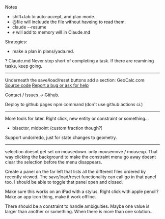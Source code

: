 Notes
- shift+tab to auto-accept, and plan mode.
- @file will incluude the file without haveing to read them.
- claude --resume
- `#` will add to memory will in Claude.md

Strategies:
- make a plan in plans/yada.md.

? Claude.md Never stop short of completing a task. If there are reamining tasks, keep going.

---


Underneath the save/load/reset buttons add a section:
GeoCalc.com
[Source code](github.com/ccorcos/geocalc)
[Report a bug or ask for help](https://github.com/ccorcos/geocalc/issues)


Contact / Issues -> Github.

Deploy to github pages npm command (don't use github actions ci.)


---

More tools for later. Right click, new entity or constraint or something...
- bisector, midpoint (custom fraction though?)


Support undo/redo, just for state changes to geometry.

---

selection doesnt get set on mousedown. only mousemove / mouseup. That way clicking the background to make the constraint menu go away doesnt clear the selection before the menu disappears.


Create a panel on the far left that lists all the different files ordered by recently viewed. The save/load/reset functionality can call go in that panel too. I should be able to toggle that panel open and closed.




Make sure this works on an iPad with a stylus. Right click with apple pencil?
Make an app icon thing, make it work offline.


There should be a constraint to handle ambiguities. Maybe one value is larger than another or something. When there is more than one solution...



